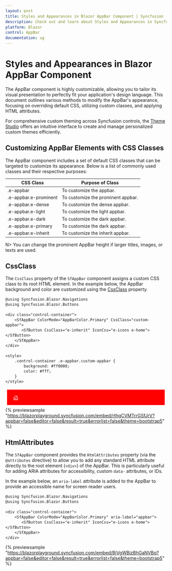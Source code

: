 ```yaml
---
layout: post
title: Styles and Appearances in Blazor AppBar Component | Syncfusion
description: Check out and learn about Styles and Appearances in Syncfusion Blazor AppBar component and more here.
platform: Blazor
control: AppBar
documentation: ug
---
```


# Styles and Appearances in Blazor AppBar Component

The AppBar component is highly customizable, allowing you to tailor its visual presentation to perfectly fit your application's design language. This document outlines various methods to modify the AppBar's appearance, focusing on overriding default CSS, utilizing custom classes, and applying HTML attributes.

For comprehensive custom theming across Syncfusion controls, the [Theme Studio](https://blazor.syncfusion.com/themestudio/?theme=material) offers an intuitive interface to create and manage personalized custom themes efficiently.

## Customizing AppBar Elements with CSS Classes

The AppBar component includes a set of default CSS classes that can be targeted to customize its appearance. Below is a list of commonly used classes and their respective purposes:

|CSS Class | Purpose of Class |
|-----|----- |
|.e-appbar|To customize the appbar.|
|.e-appbar.e-prominent|To customize the prominent appbar.|
|.e-appbar.e-dense|To customize the dense appbar.|
|.e-appbar.e-light|To customize the light appbar.|
|.e-appbar.e-dark|To customize the dark appbar.|
|.e-appbar.e-primary|To customize the dark appbar.|
|.e-appbar.e-inherit|To customize the inherit appbar.|

N> You can change the prominent AppBar height if larger titles, images, or texts are used.

## CssClass

The `CssClass` property of the `SfAppBar` component assigns a custom CSS class to its root HTML element.
In the example below, the AppBar background and color are customized using the [CssClass](https://help.syncfusion.com/cr/blazor/Syncfusion.Blazor.Navigations.SfAppBar.html#Syncfusion_Blazor_Navigations_SfAppBar_CssClass) property.

```cshtml
@using Syncfusion.Blazor.Navigations
@using Syncfusion.Blazor.Buttons

<div class="control-container">
    <SfAppBar ColorMode="AppBarColor.Primary" CssClass="custom-appbar">
       <SfButton CssClass="e-inherit" IconCss="e-icons e-home"></SfButton>
    </SfAppBar>
</div>

<style>
    .control-container .e-appbar.custom-appbar {
        background: #ff0000;
        color: #fff;
    }
</style>
```

![Blazor AppBar with CssClass customization](./images/cssclass_appbar.png)
{% previewsample "https://blazorplayground.syncfusion.com/embed/rthgCVMTrrGSfJrV?appbar=false&editor=false&result=true&errorlist=false&theme=bootstrap5" %}

## HtmlAttributes

The `SfAppBar` component provides the `HtmlAttributes` property (via the `@attributes` directive) to allow you to add any standard HTML attribute directly to the root element (`<div>`) of the AppBar. This is particularly useful for adding ARIA attributes for accessibility, custom `data-` attributes, or IDs.

In the example below, an `aria-label` attribute is added to the AppBar to provide an accessible name for screen reader users.

```cshtml
@using Syncfusion.Blazor.Navigations
@using Syncfusion.Blazor.Buttons

<div class="control-container">
    <SfAppBar ColorMode="AppBarColor.Primary" aria-label="appbar">
       <SfButton CssClass="e-inherit" IconCss="e-icons e-home"></SfButton>
    </SfAppBar>
</div>
```
{% previewsample "https://blazorplayground.syncfusion.com/embed/BjVgWBizBhGaNVBq?appbar=false&editor=false&result=true&errorlist=false&theme=bootstrap5" %}
